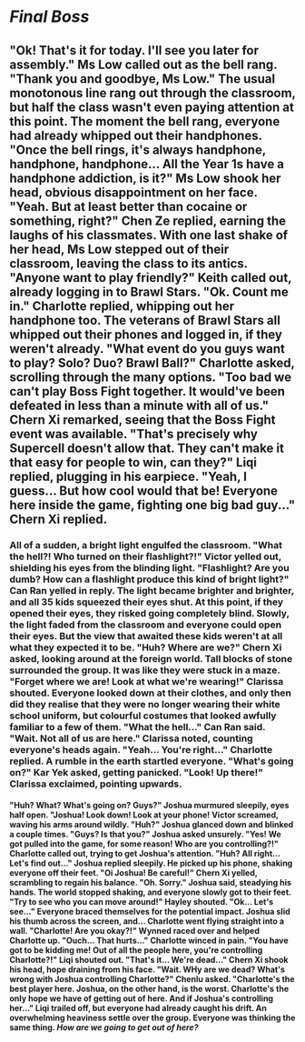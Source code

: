   # *Final Boss*
  ## "Ok! That's it for today. I'll see you later for assembly." Ms Low called out as the bell rang. "Thank you and goodbye, Ms Low." The usual monotonous line rang out through the classroom, but half the class wasn't even paying attention at this point. The moment the bell rang, everyone had already whipped out their handphones. "Once the bell rings, it's always handphone, handphone, handphone... All the Year 1s have a handphone addiction, is it?" Ms Low shook her head, obvious disappointment on her face. "Yeah. But at least better than cocaine or something, right?" Chen Ze replied, earning the laughs of his classmates. With one last shake of her head, Ms Low stepped out of their classroom, leaving the class to its antics. "Anyone want to play friendly?" Keith called out, already logging in to Brawl Stars. "Ok. Count me in." Charlotte replied, whipping out her handphone too. The veterans of Brawl Stars all whipped out their phones and logged in, if they weren't already. "What event do you guys want to play? Solo? Duo? Brawl Ball?" Charlotte asked, scrolling through the many options. "Too bad we can't play Boss Fight together. It would've been defeated in less than a minute with all of us." Chern Xi remarked, seeing that the Boss Fight event was available. "That's precisely why Supercell doesn't allow that. They can't make it that easy for people to win, can they?" Liqi replied, plugging in his earpiece. "Yeah, I guess... But how cool would that be! Everyone here inside the game, fighting one big bad guy..." Chern Xi replied. 
  ### All of a sudden, a bright light engulfed the classroom. "What the hell?! Who turned on their flashlight?!" Victor yelled out, shielding his eyes from the blinding light. "Flashlight? Are you dumb? How can a flashlight produce this kind of bright light?" Can Ran yelled in reply. The light became brighter and brighter, and all 35 kids squeezed their eyes shut. At this point, if they opened their eyes, they risked going completely blind. Slowly, the light faded from the classroom and everyone could open their eyes. But the view that awaited these kids weren't at all what they expected it to be. "Huh? Where are we?" Chern Xi asked, looking around at the foreign world. Tall blocks of stone surrounded the group. It was like they were stuck in a maze. "Forget where we are! Look at what we're wearing!" Clarissa shouted. Everyone looked down at their clothes, and only then did they realise that they were no longer wearing their white school uniform, but colourful costumes that looked awfully familiar to a few of them. "What the hell..." Can Ran said. "Wait. Not all of us are here." Clarissa noted, counting everyone's heads again. "Yeah... You're right..." Charlotte replied. A rumble in the earth startled everyone. "What's going on?" Kar Yek asked, getting panicked. "Look! Up there!" Clarissa exclaimed, pointing upwards. 
  #### "Huh? What? What's going on? Guys?" Joshua murmured sleepily, eyes half open. "Joshua! Look down! Look at your phone! Victor screamed, waving his arms around wildly. "Huh?" Joshua glanced down and blinked a couple times. "Guys? Is that you?" Joshua asked unsurely. "Yes! We got pulled into the game, for some reason! Who are you controlling?!" Charlotte called out, trying to get Joshua's attention. "Huh? All right... Let's find out..." Joshua replied sleepily. He picked up his phone, shaking everyone off their feet. "Oi Joshua! Be careful!" Chern Xi yelled, scrambling to regain his balance. "Oh. Sorry." Joshua said, steadying his hands. The world stopped shaking, and everyone slowly got to their feet. "Try to see who you can move around!" Hayley shouted. "Ok... Let's see..." Everyone braced themselves for the potential impact. Joshua slid his thumb across the screen, and... Charlotte went flying straight into a wall. "Charlotte! Are you okay?!" Wynned raced over and helped Charlotte up. "Ouch... That hurts..." Charlotte winced in pain. "You have got to be kidding me! Out of all the people here, you're controlling Charlotte?!" Liqi shouted out. "That's it... We're dead..." Chern Xi shook his head, hope draining from his face. "Wait. WHy are we dead? What's wrong with Joshua controlling Charlotte?" Chenlu asked. "Charlotte's the best player here. Joshua, on the other hand, is the worst. Charlotte's the only hope we have of getting out of here. And if Joshua's controlling her..." Liqi trailed off, but everyone had already caught his drift. An overwhelming heaviness settle over the group. Everyone was thinking the same thing. *How are we going to get out of here?* 
